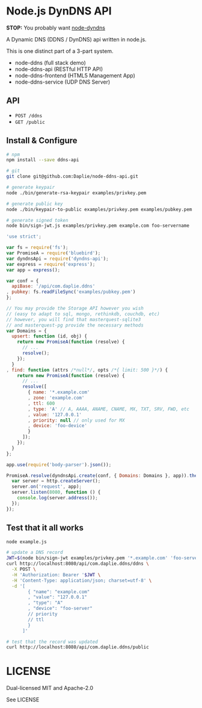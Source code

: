 Node.js DynDNS API
======

**STOP:** You probably want [node-dyndns](https://github.com/Daplie/node-dyndns)

A Dynamic DNS (DDNS / DynDNS) api written in node.js.

This is one distinct part of a 3-part system.

  * node-ddns (full stack demo)
  * node-ddns-api (RESTful HTTP API)
  * node-ddns-frontend (HTML5 Management App)
  * node-ddns-service (UDP DNS Server)

API
---

* `POST /ddns`
* `GET /public`

Install & Configure
-------------------

```bash
# npm
npm install --save ddns-api

# git
git clone git@github.com:Daplie/node-ddns-api.git
```

```bash
# generate keypair
node ./bin/generate-rsa-keypair examples/privkey.pem

# generate public key
node ./bin/keypair-to-public examples/privkey.pem examples/pubkey.pem

# generate signed token
node bin/sign-jwt.js examples/privkey.pem example.com foo-servername
```

```javascript
'use strict';

var fs = require('fs');
var PromiseA = require('bluebird');
var dyndnsApi = require('dyndns-api');
var express = require('express');
var app = express();

var conf = {
  apiBase: '/api/com.daplie.ddns'
, pubkey: fs.readFileSync('examples/pubkey.pem')
};

// You may provide the Storage API however you wish
// (easy to adapt to sql, mongo, rethinkdb, couchdb, etc)
// however, you will find that masterquest-sqlite3
// and masterquest-pg provide the necessary methods
var Domains = {
  upsert: function (id, obj) {
    return new PromiseA(function (resolve) {
      // ...
      resolve();
    });
  }
, find: function (attrs /*null*/, opts /*{ limit: 500 }*/) {
    return new PromiseA(function (resolve) {
      // ...
      resolve([
        { name: '*.example.com'
        , zone: 'example.com'
        , ttl: 600
        , type: 'A' // A, AAAA, ANAME, CNAME, MX, TXT, SRV, FWD, etc
        , value: '127.0.0.1'
        , priority: null // only used for MX
        , device: 'foo-device'
        }
      ]);
    });
  }
};

app.use(require('body-parser').json());

PromiseA.resolve(dyndnsApi.create(conf, { Domains: Domains }, app)).then(function () {
  var server = http.createServer();
  server.on('request', app);
  server.listen(8080, function () {
    console.log(server.address());
  });
});
```

Test that it all works
----------------------

```bash
node example.js
```

```bash
# update a DNS record
JWT=$(node bin/sign-jwt examples/privkey.pem '*.example.com' 'foo-server')
curl http://localhost:8080/api/com.daplie.ddns/ddns \
  -X POST \
  -H 'Authorization: Bearer '$JWT \
  -H 'Content-Type: application/json; charset=utf-8' \
  -d '[
        { "name": "example.com"
        , "value": "127.0.0.1"
        , "type": "A"
        , "device": "foo-server"
        // priority
        // ttl
        }
      ]'

# test that the record was updated
curl http://localhost:8080/api/com.daplie.ddns/public
```

LICENSE
=======

Dual-licensed MIT and Apache-2.0

See LICENSE

